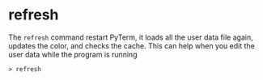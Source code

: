 # refresh

The `refresh` command restart PyTerm, it loads all the user data file again, updates the color, and checks the cache. This can help when you edit the user data while the program is running

```
> refresh
```

